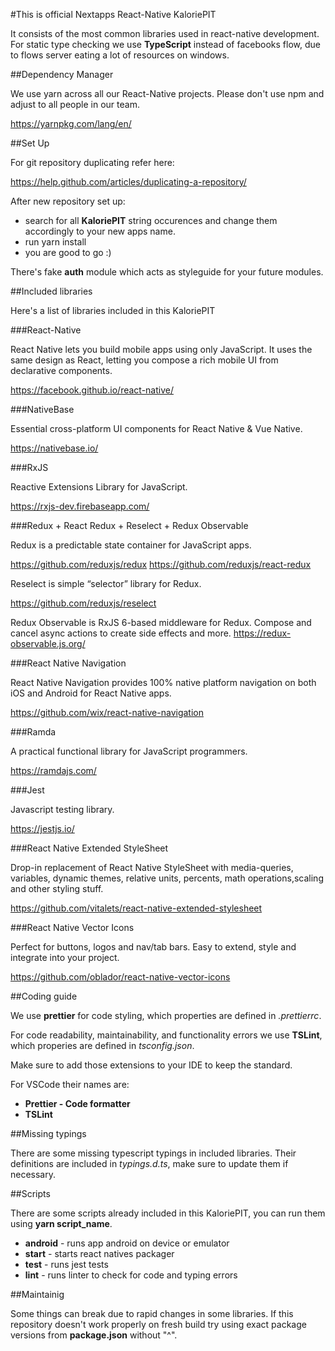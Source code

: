 #This is official Nextapps React-Native KaloriePIT

It consists of the most common libraries used in react-native development.
For static type checking we use **TypeScript** instead of facebooks flow, due to flows server eating a lot of resources on windows.

##Dependency Manager

We use yarn across all our React-Native projects.
Please don't use npm and adjust to all people in our team.

https://yarnpkg.com/lang/en/

##Set Up

For git repository duplicating refer here:

https://help.github.com/articles/duplicating-a-repository/

After new repository set up:
* search for all **KaloriePIT** string occurences and change them accordingly to your new apps name.
* run yarn install
* you are good to go :)

There's fake **auth** module which acts as styleguide for your future modules.

##Included libraries

Here's a list of libraries included in this KaloriePIT

###React-Native

React Native lets you build mobile apps using only JavaScript. It uses the same design as React, letting you compose a rich mobile UI from declarative components.

https://facebook.github.io/react-native/

###NativeBase

Essential cross-platform UI components for React Native & Vue Native.

https://nativebase.io/

###RxJS

Reactive Extensions Library for JavaScript.

https://rxjs-dev.firebaseapp.com/

###Redux + React Redux + Reselect + Redux Observable

Redux is a predictable state container for JavaScript apps.

https://github.com/reduxjs/redux
https://github.com/reduxjs/react-redux


Reselect is simple “selector” library for Redux.

https://github.com/reduxjs/reselect


Redux Observable is RxJS 6-based middleware for Redux. Compose and cancel async actions to create side effects and more.
https://redux-observable.js.org/

###React Native Navigation

React Native Navigation provides 100% native platform navigation on both iOS and Android for React Native apps.

https://github.com/wix/react-native-navigation

###Ramda

A practical functional library for JavaScript programmers.

https://ramdajs.com/

###Jest

Javascript testing library.

https://jestjs.io/

###React Native Extended StyleSheet

Drop-in replacement of React Native StyleSheet with media-queries, variables, dynamic themes, relative units, percents, math operations,scaling and other styling stuff.

https://github.com/vitalets/react-native-extended-stylesheet

###React Native Vector Icons

Perfect for buttons, logos and nav/tab bars. Easy to extend, style and integrate into your project.

https://github.com/oblador/react-native-vector-icons

##Coding guide

We use **prettier** for code styling, which properties are defined in _.prettierrc_.

For code readability, maintainability, and functionality errors we use **TSLint**, which properies are defined in _tsconfig.json_.

Make sure to add those extensions to your IDE to keep the standard.

For VSCode their names are:
* **Prettier - Code formatter**
* **TSLint**

##Missing typings

There are some missing typescript typings in included libraries.
Their definitions are included in _typings.d.ts_, make sure to update them if necessary.

##Scripts

There are some scripts already included in this KaloriePIT, you can run them using **yarn script_name**.

* **android** - runs app android on device or emulator
* **start** - starts react natives packager
* **test** - runs jest tests
* **lint** - runs linter to check for code and typing errors

##Maintainig

Some things can break due to rapid changes in some libraries.
If this repository doesn't work properly on fresh build try using exact package versions from **package.json** without "^".